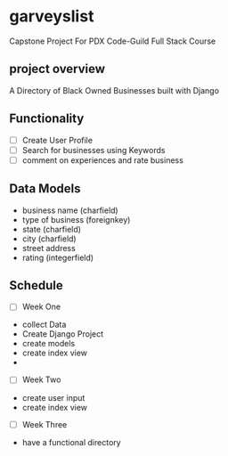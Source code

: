 # garveyslist
Capstone Project For PDX Code-Guild Full Stack Course

## project overview

A Directory of Black Owned Businesses built with Django

## Functionality

- [ ] Create User Profile
- [ ] Search for businesses using Keywords
- [ ] comment on experiences and rate business

## Data Models

* business name (charfield)
* type of business (foreignkey)
* state (charfield)
* city (charfield)
* street address
* rating (integerfield)

## Schedule
- [ ] Week One
* collect Data
* Create Django Project
* create models
* create index view
* 
- [ ] Week Two
* create user input
* create index view

- [ ] Week Three
* have a functional directory 
